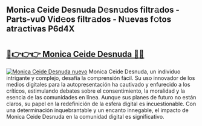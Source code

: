 ## Monica Ceide Desnuda D𝚎sn𝚞dos filtr𝚊dos - Parts-vu0 Vid𝚎os filtr𝚊dos - N𝚞evas f𝚘tos atr𝚊ctivas P6d4X

# <h2><a href="http://mb4m8y8.tromn.icu/?c=Monica+Ceide+Desnuda">🔗👉👉👉 Monica Ceide Desnuda 🔗🔗</a></h2>

[![Monica Ceide Desnuda nuevo](https://i.imgur.com/pEAQMta.gif)](http://mb4m8y8.tromn.icu/?c=Monica+Ceide+Desnuda)
Monica Ceide Desnuda, un individuo intrigante y complejo, desafía la comprensión fácil. Su uso innovador de los medios digitales para la autopresentación ha cautivado y enfurecido a los críticos, estimulando debates sobre el consentimiento, la moralidad y la esencia de las comunidades en línea. Aunque sus planes de futuro no están claros, su papel en la redefinición de la esfera digital es incuestionable. Con una determinación inquebrantable y un encanto innegable, el impacto de Monica Ceide Desnuda en la comunidad digital es significativo.
